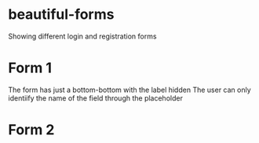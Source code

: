 # beautiful-forms
Showing different login and registration forms

# Form 1 
The form has just a bottom-bottom with the label hidden
The user can only identiify the name of the field through the placeholder

# Form 2